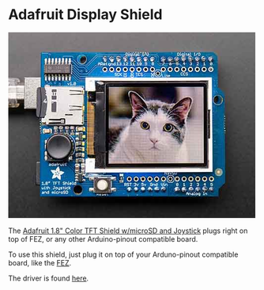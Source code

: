 # Adafruit Display Shield
![Adafruit 1.8" Color TFT Shield w/microSD and Joystick](images/adafruit-tft-joystick-shield.jpg) 

The [Adafruit 1.8" Color TFT Shield w/microSD and Joystick](https://www.adafruit.com/product/802) plugs right on top of FEZ, or any other Arduino-pinout compatible board.

To use this shield, just plug it on top of your Arduno-pinout compatible board, like the [FEZ](../../hardware/products/fez.md).

The driver is found [here](https://github.com/ghi-electronics/TinyCLR-Accessories).
